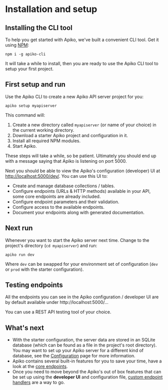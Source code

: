 # Installation and setup

## Installing the CLI tool

To help you get started with Apiko, we've built a convenient CLI tool. Get it using [NPM](https://docs.npmjs.com/getting-started/installing-node):

`npm i -g apiko-cli`

It will take a while to install, then you are ready to use the Apiko CLI tool to setup your first project.

## First setup and run

Use the Apiko CLI to create a new Apiko API server project for you:

`apiko setup myapiserver`

This command will:

1. Create a new directory called `myapiserver` (or name of your choice) in the current working directory.
2. Download a starter Apiko project and configuration in it.
3. Install all required NPM modules.
4. Start Apiko.

These steps will take a while, so be patient. Ultimately you should end up with a message saying that Apiko is listening on port 5000.

Next you should be able to view the Apiko's configuration (developer) UI at [http://localhost:5000/dev/](http://localhost:5000/dev/). You can use this UI to:

- Create and manage database collections / tables.
- Configure endpoints (URLs & HTTP methods) available in your API, some core endpoints are already included.
- Configure endpoint parameters and their validation.
- Configure access to the available endpoints.
- Document your endpoints along with generated documentation.

## Next run

Whenever you want to start the Apiko server next time. Change to the project's directory (`cd myapiserver`) and run:

`apiko run dev`

Where `dev` can be swapped for your environment set of configuration (`dev` or `prod` with the starter configuration).

## Testing endpoints

All the endpoints you can see in the Apiko configuration / developer UI are by default available under http://localhost:5000/...

You can use a REST API testing tool of your choice.

## What's next

- With the starter configuration, the server data are stored in an SQLite database (which can be found as a file in the project's root directory). You may want to set up your Apiko server for a different kind of database, see the [Configuration](Configuration.md) page for more information.
- Apiko contains several built-in features for you to save your time, have a look at the [core endpoints](Core%20endpoints%20(built-in%20features).md).
- Once you need to move beyond the Apiko's out of box features that can be set up using the **developer UI** and configuration file, [custom endpoint handlers](Custom%20endpoint%20handlers.md) are a way to go.
